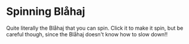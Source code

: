 # Spinning Blåhaj
Quite literally the Blåhaj that you can spin.
Click it to make it spin, but be careful though, since the Blåhaj doesn't know how to slow down!!
